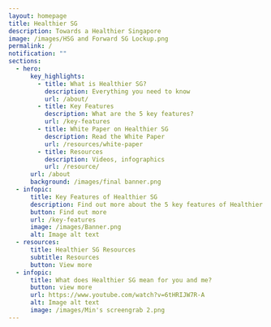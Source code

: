 ```yaml
---
layout: homepage
title: Healthier SG
description: Towards a Healthier Singapore
image: /images/HSG and Forward SG Lockup.png
permalink: /
notification: ""
sections:
  - hero:
      key_highlights:
        - title: What is Healthier SG?
          description: Everything you need to know
          url: /about/
        - title: Key Features
          description: What are the 5 key features?
          url: /key-features
        - title: White Paper on Healthier SG
          description: Read the White Paper
          url: /resources/white-paper
        - title: Resources
          description: Videos, infographics
          url: /resource/
      url: /about
      background: /images/final banner.png
  - infopic:
      title: Key Features of Healthier SG
      description: Find out more about the 5 key features of Healthier SG.
      button: Find out more
      url: /key-features
      image: /images/Banner.png
      alt: Image alt text
  - resources:
      title: Healthier SG Resources
      subtitle: Resources
      button: View more
  - infopic:
      title: What does Healthier SG mean for you and me?
      button: view more
      url: https://www.youtube.com/watch?v=6tHRIJW7R-A
      alt: Image alt text
      image: /images/Min's screengrab 2.png
---
```

